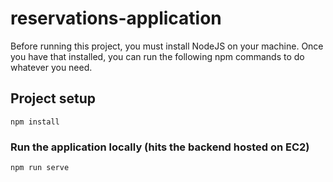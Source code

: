 # reservations-application

Before running this project, you must install NodeJS on your machine. Once you have that installed, you can run the following npm commands to do whatever you need.

## Project setup
```
npm install
```

### Run the application locally (hits the backend hosted on EC2)
```
npm run serve
```
